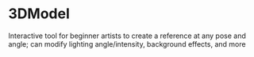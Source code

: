 # 3DModel
Interactive tool  for beginner artists to create a reference at any pose and angle; can modify lighting angle/intensity, background effects, and more
